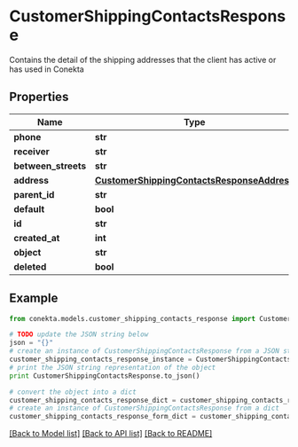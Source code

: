# CustomerShippingContactsResponse

Contains the detail of the shipping addresses that the client has active or has used in Conekta

## Properties
Name | Type | Description | Notes
------------ | ------------- | ------------- | -------------
**phone** | **str** |  | [optional] 
**receiver** | **str** |  | [optional] 
**between_streets** | **str** |  | [optional] 
**address** | [**CustomerShippingContactsResponseAddress**](CustomerShippingContactsResponseAddress.md) |  | [optional] 
**parent_id** | **str** |  | [optional] 
**default** | **bool** |  | [optional] 
**id** | **str** |  | [optional] 
**created_at** | **int** |  | [optional] 
**object** | **str** |  | [optional] 
**deleted** | **bool** |  | [optional] 

## Example

```python
from conekta.models.customer_shipping_contacts_response import CustomerShippingContactsResponse

# TODO update the JSON string below
json = "{}"
# create an instance of CustomerShippingContactsResponse from a JSON string
customer_shipping_contacts_response_instance = CustomerShippingContactsResponse.from_json(json)
# print the JSON string representation of the object
print CustomerShippingContactsResponse.to_json()

# convert the object into a dict
customer_shipping_contacts_response_dict = customer_shipping_contacts_response_instance.to_dict()
# create an instance of CustomerShippingContactsResponse from a dict
customer_shipping_contacts_response_form_dict = customer_shipping_contacts_response.from_dict(customer_shipping_contacts_response_dict)
```
[[Back to Model list]](../README.md#documentation-for-models) [[Back to API list]](../README.md#documentation-for-api-endpoints) [[Back to README]](../README.md)


